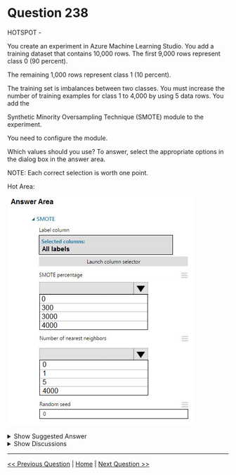# Question 238

HOTSPOT -

You create an experiment in Azure Machine Learning Studio. You add a training dataset that contains 10,000 rows. The first 9,000 rows represent class 0 (90 percent).

The remaining 1,000 rows represent class 1 (10 percent).

The training set is imbalances between two classes. You must increase the number of training examples for class 1 to 4,000 by using 5 data rows. You add the

Synthetic Minority Oversampling Technique (SMOTE) module to the experiment.

You need to configure the module.

Which values should you use? To answer, select the appropriate options in the dialog box in the answer area.

NOTE: Each correct selection is worth one point.

Hot Area:

![Question Image](images/q238_q_0024100001.png)

<details>
  <summary>Show Suggested Answer</summary>

  <img src="images/q238_ans_0_0024200001.png" alt="Answer Image"><br>
<p>Box 1: 300 -</p>
<p>You type 300 (%), the module triples the percentage of minority cases (3000) compared to the original dataset (1000).</p>
<p>Box 2: 5 -</p>
<p>We should use 5 data rows.</p>
<p>Use the Number of nearest neighbors option to determine the size of the feature space that the SMOTE algorithm uses when in building new cases. A nearest neighbor is a row of data (a case) that is very similar to some target case. The distance between any two cases is measured by combining the weighted vectors of all features.</p>
<p>By increasing the number of nearest neighbors, you get features from more cases.</p>
<p>By keeping the number of nearest neighbors low, you use features that are more like those in the original sample.</p>
<p>Reference:</p>
<p>https://docs.microsoft.com/en-us/azure/machine-learning/studio-module-reference/smote</p>

</details>

<details>
  <summary>Show Discussions</summary>

<blockquote><p><strong>azurecert2021</strong> <code>(Sun 26 Jun 2022 14:47)</code> - <em>Upvotes: 7</em></p><p>based on example on below link it looks like given answer is correct.
https://docs.microsoft.com/en-us/azure/machine-learning/algorithm-module-reference/smote#examples</p></blockquote>
<blockquote><p><strong>james2033</strong> <code>(Sat 19 Oct 2024 03:46)</code> - <em>Upvotes: 2</em></p><p>The given answer is correct .

1000 + 300% * 1000 = 4000

1 item has 5 nearest neighbors. Question keyword &#x27;increase the number of training examples for class 1 to 4000 by using 5 data rows&#x27;</p></blockquote>
<blockquote><p><strong>michaelmorar</strong> <code>(Fri 08 Dec 2023 21:30)</code> - <em>Upvotes: 4</em></p><p>300% makes mathematical sense (we need to increase 1000 by 3000 to reach 4000). 
5 nearest neighbours also seems to agree with the stipulation of using 5 rows.

SO, answer to me is correct.</p></blockquote>
<blockquote><p><strong>azurecert2021</strong> <code>(Sun 26 Jun 2022 15:16)</code> - <em>Upvotes: 4</em></p><p>based on example on below link it looks like given answer is correct as 
smote % 0 means original data set and 3000 and 4000 is to much high.
even neighbors value 4000 is too high value for 10,000 rows data set.
https://docs.microsoft.com/en-us/azure/machine-learning/algorithm-module-reference/smote#examples</p></blockquote>

</details>

---

[<< Previous Question](question_237.md) | [Home](/index.md) | [Next Question >>](question_239.md)
